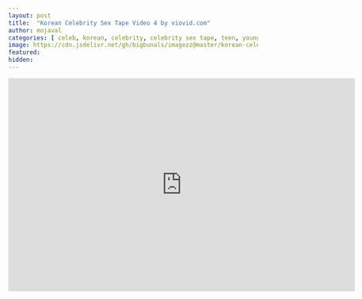 ```yaml
---
layout: post
title:  "Korean Celebrity Sex Tape Video 4 by viovid.com"
author: mojaval
categories: [ celeb, korean, celebrity, celebrity sex tape, teen, young, brunette, hardcore, uncensored, cock sucking, oral, blowjob, bj, landing strip, doggy style ]
image: https://cdn.jsdelivr.net/gh/bigbunals/imagezz@master/korean-celebrity-sex-tape-video-4-by-viovid-com___7359828abb5b872330b944c5b611045e1aa8fb21.mp4.jpg
featured: 
hidden: 
---
```


<iframe src="https://openload.co/embed/fw13DuEjz6A/korean-celebrity-sex-tape-video-4-by-viovid-com___7359828abb5b872330b944c5b611045e1aa8fb21.mp4" scrolling="no" frameborder="0" width="700" height="430" allowfullscreen="true" webkitallowfullscreen="true" mozallowfullscreen="true"></iframe>
